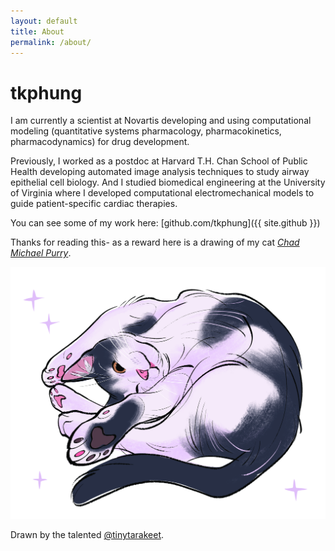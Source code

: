 ```yaml
---
layout: default
title: About
permalink: /about/
---
```


# tkphung

I am currently a scientist at Novartis developing and using computational modeling (quantitative systems pharmacology, pharmacokinetics, pharmacodynamics) for drug development. 

Previously, I worked as a postdoc at Harvard T.H. Chan School of Public Health developing automated image analysis techniques to study airway epithelial cell biology. And I studied biomedical engineering at the University of Virginia where I developed computational electromechanical models to guide patient-specific cardiac therapies.


You can see some of my work here: [github.com/tkphung]({{ site.github }})



Thanks for reading this- as a reward here is a drawing of my cat [*Chad Michael Purry*](https://www.instagram.com/chadmichaelpurry/).

![Drawing of Chad Michael Purry](CMP.jpg)

Drawn by the talented [@tinytarakeet](https://www.instagram.com/tinytarakeet/).